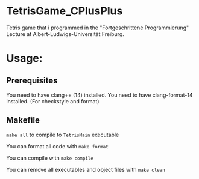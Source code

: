# TetrisGame_CPlusPlus
Tetris game that i programmed in the "Fortgeschrittene Programmierung" Lecture at Albert-Ludwigs-Universität Freiburg.

# Usage:

## Prerequisites

You need to have clang++ (14) installed.
You need to have clang-format-14 installed. (For checkstyle and format)

## Makefile

`make all` to compile to `TetrisMain` executable

You can format all code with `make format`

You can compile with `make compile`

You can remove all executables and object files with `make clean`